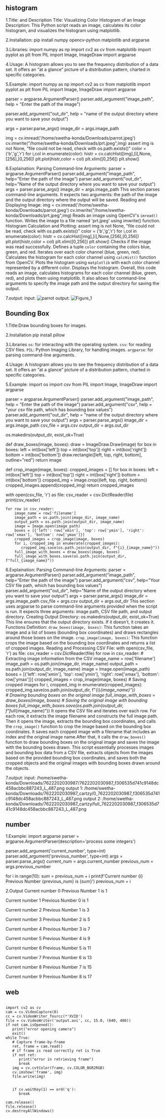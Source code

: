 ## histogram
1.Title: and Description
Title: Visualizing Color Histogram of an Image
Description: This Python script reads an image, calculates its color histogram, and visualizes the histogram using matplotlib.

2.Installation:
pip install numpy opencv-python matplotlib and argparse

3.Libraries:
import numpy as np
import cv2 as cv
from matplotlib import pyplot as plt
from PIL import Image, ImageDraw
import argparse

4.Usage:
A histogram allows you to see the frequency distribution of a data set. It offers an “at a glance” picture of a distribution pattern, charted in specific categories.

5.Example:
import numpy as np
import cv2 as cv
from matplotlib import pyplot as plt
from PIL import Image, ImageDraw
import argparse 

parser = argparse.ArgumentParser()
parser.add_argument("image_path", help = "Enter the path of the image")

parser.add_argument("out_dir", help = "name of the output directory where you want to save your output")

args = parser.parse_args()
image_dir = args.image_path
 
img = cv.imread('/home/swetha-konda/Downloads/parrot.jpeg')
cv.imwrite("/home/swetha-konda/Downloads/prt.jpeg",img)
assert img is not None, "file could not be read, check with os.path.exists()"
color = ('b','g','r')
for i,col in enumerate(color):
 histr = cv.calcHist([img],[i],None,[256],[0,256])
 plt.plot(histr,color = col)
 plt.xlim([0,256])
plt.show()

6.Explaination:
Parsing Command-line Arguments:
parser = argparse.ArgumentParser()
parser.add_argument("image_path", help="Enter the path of the image")
parser.add_argument("out_dir", help="Name of the output directory where you want to save your output")
args = parser.parse_args()
image_dir = args.image_path
This section parses command-line arguments. It expects two arguments: the path of the image and the output directory where the output will be saved.
Reading and Displaying Image:
img = cv.imread('/home/swetha-konda/Downloads/parrot.jpeg')
cv.imwrite("/home/swetha-konda/Downloads/prt.jpeg",img)
Reads an image using OpenCV's `imread()` function.
Writes the image to a file named 'prt.jpeg' using imwrite() function.
Histogram Calculation and Plotting:
assert img is not None, "file could not be read, check with os.path.exists()"
color = ('b','g','r')
for i,col in enumerate(color):
    histr = cv.calcHist([img],[i],None,[256],[0,256])
    plt.plot(histr,color = col)
    plt.xlim([0,256])
plt.show()
Checks if the image was read successfully. 
Defines a tuple `color` containing the colors blue, green, and red.
Iterates over each color channel (blue, green, red).
Calculates the histogram for each color channel using `calcHist()` function from OpenCV.
Plots the histogram using `matplotlib` with each color channel represented by a different color.
Displays the histogram.
Overall, this code reads an image, calculates histograms for each color channel (blue, green, red), and plots them using matplotlib. It also allows for command-line arguments to specify the image path and the output directory for saving the output.

7.output:
input:
![parrot](https://github.com/kondasweth/manasa/assets/169050846/782d7016-64c3-4641-a6a5-c81aac383da7)
output:
![Figure_1](https://github.com/kondasweth/manasa/assets/169050846/da2aad9d-7524-4078-aefa-bea3cac3a93c) 

## Bounding Box
1.Title:Draw bounding boxes for images.

2.Installation
pip install pillow

3.Libraries
  `os`: for interacting with the operating system.
  `csv`: for reading CSV files.
  `PIL`: Python Imaging Library, for handling images.
  `argparse`: for parsing command-line arguments.

4.Usage:
A histogram allows you to see the frequency distribution of a data set. It offers an “at a glance” picture of a distribution pattern, charted in specific categories.

5.Example:
import os
import csv
from PIL import Image, ImageDraw
import argparse

parser = argparse.ArgumentParser()
parser.add_argument("image_path", help = "Enter the path of the image")
parser.add_argument("csv", help = "your csv file path, which has bounding box values")
parser.add_argument("out_dir", help = "name of the output directory where you want to save your output")
args = parser.parse_args()
image_dir = args.image_path
csv_file = args.csv
output_dir = args.out_dir


os.makedirs(output_dir, exist_ok=True)


def draw_boxes(image, boxes):
    draw = ImageDraw.Draw(image)
    for box in boxes:
        left = int(box['left'])
        top = int(box['top'])
        right = int(box['right'])
        bottom = int(box['bottom'])
        draw.rectangle([left, top, right, bottom], outline="red")
    return image


def crop_image(image, boxes):
    cropped_images = []
    for box in boxes:
        left = int(box['left'])
        top = int(box['top'])
        right = int(box['right'])
        bottom = int(box['bottom'])
        cropped_img = image.crop((left, top, right, bottom))
        cropped_images.append(cropped_img)
    return cropped_images


with open(csv_file, 'r') as file:
    csv_reader = csv.DictReader(file)
    print(csv_reader)

    for row in csv_reader:
        image_name = row['filename']
        image_path = os.path.join(image_dir, image_name)
        output_path = os.path.join(output_dir, image_name)
        image = Image.open(image_path)
        boxes = [{'left': row['xmin'], 'top': row['ymin'], 'right': row['xmax'], 'bottom': row['ymax']}]
        cropped_images = crop_image(image, boxes)
        for i, cropped_img in enumerate(cropped_images):
           cropped_img.save(os.path.join(output_dir, f"{i}_{image_name}"))  
        full_image_with_boxes = draw_boxes(image, boxes)
        full_image_with_boxes.save(os.path.join(output_dir, f"full_{image_name}"))

6.Explaination:
Parsing Command-line Arguments:
parser = argparse.ArgumentParser()
parser.add_argument("image_path", help="Enter the path of the image")
parser.add_argument("csv", help="Your CSV file path, which has bounding box values")
parser.add_argument("out_dir", help="Name of the output directory where you want to save your output")
args = parser.parse_args()
image_dir = args.image_path
csv_file = args.csv
output_dir = args.out_dir
This section uses argparse to parse command-line arguments provided when the script is run. It expects three arguments: image path, CSV file path, and output directory.
Creating Output Directory:
os.makedirs(output_dir, exist_ok=True)
This line ensures that the output directory exists. If it doesn't, it creates it.
Functions Definition:
`draw_boxes(image, boxes)`: This function takes an image and a list of boxes (bounding box coordinates) and draws rectangles around those boxes on the image.
`crop_image(image, boxes)`: This function crops the image based on the bounding box coordinates and returns a list of cropped images.
Reading and Processing CSV File:
    with open(csv_file, 'r') as file:
        csv_reader = csv.DictReader(file)
        for row in csv_reader:
            # Extracting image information from the CSV
            image_name = row['filename']
            image_path = os.path.join(image_dir, image_name)
            output_path = os.path.join(output_dir, image_name)
            image = Image.open(image_path)
            boxes = [{'left': row['xmin'], 'top': row['ymin'], 'right': row['xmax'], 'bottom': row['ymax']}]
            cropped_images = crop_image(image, boxes)
            # Saving cropped images
            for i, cropped_img in enumerate(cropped_images):
                cropped_img.save(os.path.join(output_dir, f"{i}_{image_name}"))  
            # Drawing bounding boxes on the original image
            full_image_with_boxes = draw_boxes(image, boxes)
            # Saving the original image with bounding boxes
            full_image_with_boxes.save(os.path.join(output_dir, f"full_{image_name}"))
It opens the CSV file and iterates over each row.  For each row, it extracts the image filename and constructs the full image path. Then it opens the image, extracts the bounding box coordinates, and calls the `crop_image()` function to crop the image based on the bounding box coordinates.
It saves each cropped image with a filename that includes an index and the original image name.After that, it calls the `draw_boxes()` function to draw bounding boxes on the original image and saves the image with the bounding boxes drawn.
This script essentially processes images and bounding box data from a CSV file, extracts objects from the images based on the provided bounding box coordinates, and saves both the cropped objects and the original images with bounding boxes drawn around the objects.

7.output:
input:
/home/swetha-konda/Downloads/7622202030987/7622202030987_f306535d741c9148dc458acbbc887243_L_487.png
output 1:
/home/swetha-konda/Downloads/7622202030987_cartzy/0_7622202030987_f306535d741c9148dc458acbbc887243_L_487.png
output 2:
/home/swetha-konda/Downloads/7622202030987_cartzy/full_7622202030987_f306535d741c9148dc458acbbc887243_L_487.png

## number
1.Example:
import argparse
parser = argparse.ArgumentParser(description='process some integers')

parser.add_argument('current_number', type=int)
parser.add_argument('previous_number', type=int)
args = parser.parse_args()
current_num = args.current_number
previous_num = args.previous_number

for i in range(10):
    sum = previous_num + i
    print(f'Current number {i} Previous Number {previous_num} is {sum}')
    previous_num = i

2.Output
Current number 0 Previous Number 1 is 1

Current number 1 Previous Number 0 is 1

Current number 2 Previous Number 1 is 3

Current number 3 Previous Number 2 is 5

Current number 4 Previous Number 3 is 7

Current number 5 Previous Number 4 is 9

Current number 6 Previous Number 5 is 11

Current number 7 Previous Number 6 is 13

Current number 8 Previous Number 7 is 15

Current number 9 Previous Number 8 is 17

    



























## web
```

import cv2 as cv
cam = cv.VideoCapture(0)
cc = cv.VideoWriter_fourcc(*'XVID')
file = cv.VideoWriter('output.avi', cc, 15.0, (640, 480))
if not cam.isOpened():
   print("error opening camera")
   exit()
while True:
   # Capture frame-by-frame
   ret, frame = cam.read()
   # if frame is read correctly ret is True
   if not ret:
      print("error in retrieving frame")
      break
   img = cv.cvtColor(frame, cv.COLOR_BGR2RGB)
   cv.imshow('frame', img)
   file.write(img)

   
   if cv.waitKey(1) == ord('q'):
      break

cam.release()
file.release()
cv.destroyAllWindows()
```



